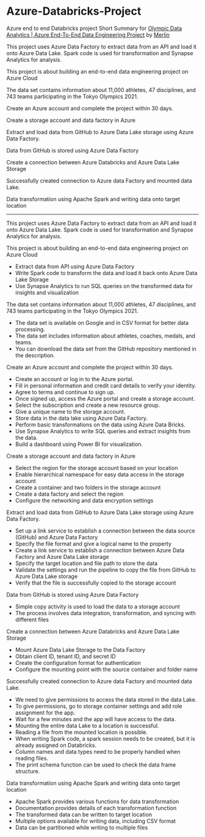 # Azure-Databricks-Project
Azure end to end Databricks project
Short Summary for [Olympic Data Analytics | Azure End-To-End Data Engineering Project](https://www.youtube.com/watch?v=IaA9YNlg5hM) by [Merlin](https://merlin.foyer.work/)

This project uses Azure Data Factory to extract data from an API and load it onto Azure Data Lake. Spark code is used for transformation and Synapse Analytics for analysis. 

 This project is about building an end-to-end data engineering project on Azure Cloud

The data set contains information about 11,000 athletes, 47 disciplines, and 743 teams participating in the Tokyo Olympics 2021.

 Create an Azure account and complete the project within 30 days.

Create a storage account and data factory in Azure

 Extract and load data from GitHub to Azure Data Lake storage using Azure Data Factory.

 Data from GitHub is stored using Azure Data Factory

Create a connection between Azure Databricks and Azure Data Lake Storage

 Successfully created connection to Azure data Factory and mounted data Lake.

Data transformation using Apache Spark and writing data onto target location

---------------------------------


This project uses Azure Data Factory to extract data from an API and load it onto Azure Data Lake. Spark code is used for transformation and Synapse Analytics for analysis. 

This project is about building an end-to-end data engineering project on Azure Cloud
- Extract data from API using Azure Data Factory
- Write Spark code to transform the data and load it back onto Azure Data Lake Storage
- Use Synapse Analytics to run SQL queries on the transformed data for insights and visualization

 The data set contains information about 11,000 athletes, 47 disciplines, and 743 teams participating in the Tokyo Olympics 2021.
- The data set is available on Google and in CSV format for better data processing.
- The data set includes information about athletes, coaches, medals, and teams.
- You can download the data set from the GitHub repository mentioned in the description.

Create an Azure account and complete the project within 30 days.
- Create an account or log in to the Azure portal.
- Fill in personal information and credit card details to verify your identity.
- Agree to terms and continue to sign up.
- Once signed up, access the Azure portal and create a storage account.
- Select the subscription and create a new resource group.
- Give a unique name to the storage account.
- Store data in the data lake using Azure Data Factory.
- Perform basic transformations on the data using Azure Data Bricks.
- Use Synapse Analytics to write SQL queries and extract insights from the data.
- Build a dashboard using Power BI for visualization.

 Create a storage account and data factory in Azure
- Select the region for the storage account based on your location
- Enable hierarchical namespace for easy data access in the storage account
- Create a container and two folders in the storage account
- Create a data factory and select the region
- Configure the networking and data encryption settings

 Extract and load data from GitHub to Azure Data Lake storage using Azure Data Factory.
- Set up a link service to establish a connection between the data source (GitHub) and Azure Data Factory
- Specify the file format and give a logical name to the property
- Create a link service to establish a connection between Azure Data Factory and Azure Data Lake storage
- Specify the target location and file path to store the data
- Validate the settings and run the pipeline to copy the file from GitHub to Azure Data Lake storage
- Verify that the file is successfully copied to the storage account

Data from GitHub is stored using Azure Data Factory
- Simple copy activity is used to load the data to a storage account
- The process involves data integration, transformation, and syncing with different files

 Create a connection between Azure Databricks and Azure Data Lake Storage
- Mount Azure Data Lake Storage to the Data Factory
- Obtain client ID, tenant ID, and secret ID
- Create the configuration format for authentication
- Configure the mounting point with the source container and folder name

 Successfully created connection to Azure data Factory and mounted data Lake.
- We need to give permissions to access the data stored in the data Lake.
- To give permissions, go to storage container settings and add role assignment for the app.
- Wait for a few minutes and the app will have access to the data.
- Mounting the entire data Lake to a location is successful.
- Reading a file from the mounted location is possible.
- When writing Spark code, a spark session needs to be created, but it is already assigned on Databricks.
- Column names and data types need to be properly handled when reading files.
- The print schema function can be used to check the data frame structure.

 Data transformation using Apache Spark and writing data onto target location
- Apache Spark provides various functions for data transformation
- Documentation provides details of each transformation function
- The transformed data can be written to target location
- Multiple options available for writing data, including CSV format
- Data can be partitioned while writing to multiple files
